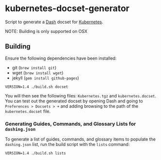 # kubernetes-docset-generator
Script to generate a [Dash](https://kapeli.com/dash) docset for [Kubernetes](https://kubernetes.io).

NOTE: Building is only supported on OSX

## Building

Ensure the following dependencies have been installed:

* git (`brew install git`)
* wget (`brew install wget`)
* jekyll (`gem install github-pages`)

```
VERSION=1.4 ./build.sh docset
```

You will then see the following files: `Kubernetes.tgz` and `kubernetes.docset`. You can test out the generated docset by opening Dash and going to `Preferences > Docsets > +` and adding browsing to the path of the `kubernetes.docset` file.

### Generating Guides, Commands, and Glossary Lists for `dashing.json`

To generate a list of guides, commands, and glossary items to populate the `dashing.json` list, run the build script with the `lists` command:

```
VERSION=1.4 ./build.sh lists
```
